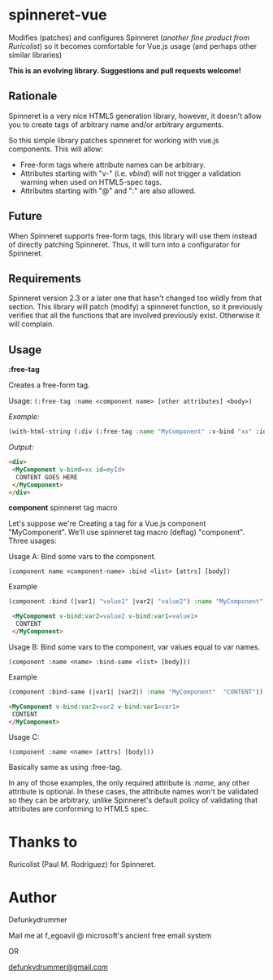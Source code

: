 # spinneret-vue

Modifies (patches) and configures Spinneret (*another fine product from Ruricolist*) so it becomes comfortable for Vue.js usage (and perhaps other similar libraries)

**This is an evolving library. Suggestions and pull requests welcome!**

## Rationale

Spinneret is a very nice HTML5 generation library, however, it doesn't allow you to create tags of arbitrary name and/or arbitrary arguments. 

So this simple library patches spinneret for working with vue.js components. This will allow:

- Free-form tags where attribute names can be arbitrary.
- Attributes starting with "v-" (i.e. *vbind*) will not trigger a validation warning when used on HTML5-spec tags.
- Attributes starting with "@" and ":" are also allowed.

## Future

When Spinneret supports free-form tags, this library will use them instead of directly patching Spinneret. Thus, it will turn into a configurator for Spinneret.

## Requirements

Spinneret version 2.3 or a later one that hasn't changed too wildly from that section. This library will patch (modify) a spinneret function, so it previously verifies that all the functions that are involved previously exist. Otherwise it will complain. 

## Usage

**:free-tag**

Creates a free-form tag.

Usage: `(:free-tag :name <component name> [other attributes] <body>)`

*Example:*

```lisp
(with-html-string (:div (:free-tag :name "MyComponent" :v-bind "xx" :id "myId" "CONTENT GOES HERE")))
```

*Output:*

```html
<div>
 <MyComponent v-bind=xx id=myId>
  CONTENT GOES HERE
 </MyComponent>
</div>
```

**component** spinneret tag macro

Let's suppose we're Creating a tag for a Vue.js component "MyComponent".
We'll use spinneret tag macro (deftag) "component". Three usages:

Usage A: Bind some vars to the component.

`(component name <component-name> :bind <list> [attrs] [body])`

Example

```lisp
(component :bind (|var1| "value1" |var2| "value2") :name "MyComponent"  "CONTENT")
```

```html
 <MyComponent v-bind:var2=value2 v-bind:var1=value1>
  CONTENT
 </MyComponent>
```

Usage B: Bind some vars to the component, var values equal to var names.

`(component :name <name> :bind-same <list> [body]))`

Example

```lisp
(component :bind-same (|var1| |var2|) :name "MyComponent"  "CONTENT"))
```

```html
<MyComponent v-bind:var2=var2 v-bind:var1=var1>
 CONTENT
</MyComponent>
```

Usage C: 

`(component :name <name> [attrs] [body]))`

Basically same as using :free-tag.


In any of those examples, the only required attribute is *:name*, any other attribute is optional. In these cases, the attribute names won't be validated so they can be arbitrary, unlike Spinneret's default policy of validating that attributes are conforming to HTML5 spec.

# Thanks to

Ruricolist (Paul M. Rodriguez) for Spinneret.

# Author

Defunkydrummer

Mail me at f_egoavil @ microsoft's ancient free email system

OR 

defunkydrummer@gmail.com



